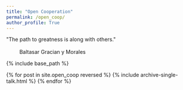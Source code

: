 ```yaml
---
title: "Open Cooperation"
permalink: /open_coop/
author_profile: True
---
```


"The path to greatness is along with others."  
&nbsp;&nbsp;&nbsp;&nbsp;&nbsp;&nbsp;&nbsp;&nbsp;&nbsp;&nbsp;&nbsp;&nbsp;&nbsp;&nbsp;&nbsp;&nbsp;&nbsp;&nbsp; &nbsp;&nbsp;&nbsp;&nbsp;&nbsp;&nbsp;&nbsp;&nbsp;&nbsp; &nbsp;&nbsp;&nbsp;&nbsp;&nbsp;&nbsp;&nbsp;&nbsp;&nbsp; &nbsp;&nbsp;&nbsp;&nbsp;&nbsp;&nbsp;&nbsp;&nbsp;&nbsp;&nbsp;&nbsp;&nbsp;&nbsp;&nbsp;&nbsp;&nbsp;&nbsp;&nbsp;&nbsp;&nbsp;&nbsp;&nbsp;&nbsp;&nbsp;&nbsp;&nbsp;&nbsp; &nbsp;&nbsp;&nbsp;&nbsp;&nbsp;&nbsp;&nbsp;&nbsp;&nbsp; &nbsp;&nbsp;&nbsp;&nbsp;&nbsp;&nbsp;&nbsp;&nbsp;&nbsp; &nbsp;&nbsp;&nbsp;&nbsp;&nbsp;&nbsp;&nbsp;&nbsp;&nbsp; &nbsp;&nbsp;&nbsp;&nbsp;&nbsp;&nbsp;&nbsp;&nbsp;&nbsp;&nbsp;&nbsp;&nbsp;&nbsp;&nbsp;&nbsp;&nbsp;&nbsp;&nbsp; &nbsp;&nbsp;&nbsp;&nbsp;&nbsp;&nbsp;&nbsp;&nbsp;&nbsp; &nbsp;&nbsp;&nbsp;&nbsp;&nbsp;&nbsp;&nbsp;&nbsp;                                        Baltasar Gracian y Morales
                                       
                                       
<!-- #######  YAY, I AM THE SOURCE EDITOR! #########-->


{% include base_path %}


{% for post in site.open_coop reversed %}
  {% include archive-single-talk.html %}
{% endfor %}
